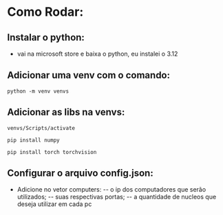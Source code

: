 # Como Rodar:

## Instalar o python:
- vai na microsoft store e baixa o python, eu instalei o 3.12

## Adicionar uma venv com o comando:

``` python -m venv venvs ```

## Adicionar as libs na venvs:

``` venvs/Scripts/activate ```

``` pip install numpy ```

``` pip install torch torchvision ```

## Configurar o arquivo config.json:
- Adicione no vetor computers:
-- o ip dos computadores que serão utilizados;
-- suas respectivas portas;
-- a quantidade de nucleos que deseja utilizar em cada pc

